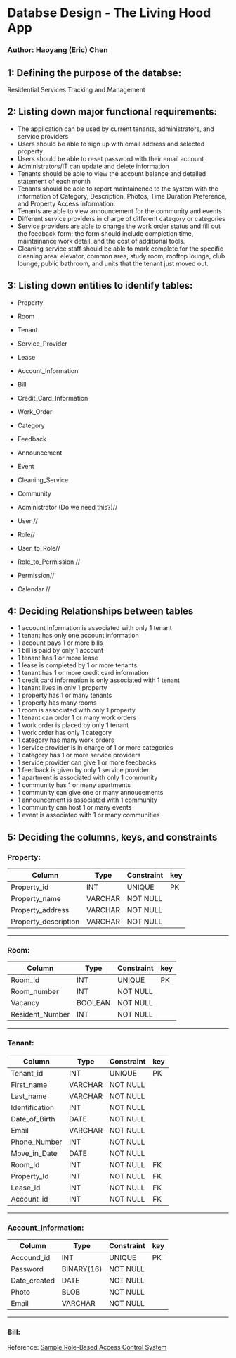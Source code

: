 # Databse Design - The Living Hood App
### Author: Haoyang (Eric) Chen

## 1: Defining the purpose of the databse:
Residential Services Tracking and Management

## 2: Listing down major functional requirements: 
- The application can be used by current tenants, administrators, and service providers
- Users should be able to sign up with email address and selected property
- Users should be able to reset password with their email account
- Administrators/IT can update and delete information
- Tenants should be able to view the account balance and detailed statement of each month
- Tenants should be able to report maintainence to the system with the information of Category, Description, Photos, Time Duration Preference, and Property Access Information. 
- Tenants are able to view announcement for the community and events
- Different service providers in charge of different category or categories
- Service providers are able to change the work order status and fill out the feedback form; the form should include completion time, maintainance work detail, and the cost of additional tools.
- Cleaning service staff should be able to mark complete for the specific cleaning area: elevator, common area, study room, rooftop lounge, club lounge, public bathroom, and units that the tenant just moved out. 

## 3: Listing down entities to identify tables: 
- Property
- Room
- Tenant
- Service_Provider
- Lease
- Account_Information
- Bill
- Credit_Card_Information
- Work_Order
- Category
- Feedback
- Announcement
- Event
- Cleaning_Service
- Community


- Administrator (Do we need this?)//
- User //
- Role//
- User_to_Role//
- Role_to_Permission //
- Permission//
- Calendar // 

## 4: Deciding Relationships between tables
-  1 account information is associated with only 1 tenant
-  1 tenant has only one account information
-  1 account pays 1 or more bills
-  1 bill is paid by only 1 account
-  1 tenant has 1 or more lease
-  1 lease is completed by 1 or more tenants
-  1 tenant has 1 or more credit card information
-  1 credit card information is only associated with 1 tenant
-  1 tenant lives in only 1 property
-  1 property has 1 or many tenants
-  1 property has many rooms
-  1 room is associated with only 1 property
-  1 tenant can order 1 or many work orders
-  1 work order is placed by only 1 tenant
-  1 work order has only 1 category
-  1 category has many work orders
-  1 service provider is in charge of 1 or more categories
-  1 category has 1 or more service providers
-  1 service provider can give 1 or more feedbacks
-  1 feedback is given by only 1 service provider
-  1 apartment is associated with only 1 community
-  1 community has 1 or many apartments
-  1 community can give one or many annoucements
-  1 announcement is associated with 1 community
-  1 community can host 1 or many events
-  1 event is associated with 1 or many communities

## 5: Deciding the columns, keys, and constraints

### Property: 
| Column | Type | Constraint | key|
|---|---|---|---|
| Property_id | INT | UNIQUE | PK|
| Property_name | VARCHAR | NOT NULL ||
| Property_address | VARCHAR | NOT NULL ||
| Property_description | VARCHAR | NOT NULL ||

--------------------
### Room: 
| Column | Type | Constraint | key|
|---|---|---|---|
| Room_id | INT | UNIQUE | PK|
| Room_number | INT | NOT NULL ||
| Vacancy | BOOLEAN | NOT NULL ||
| Resident_Number | INT | NOT NULL ||

-----------------------
### Tenant: 
| Column | Type | Constraint | key|
|---|---|---|---|
| Tenant_id| INT | UNIQUE | PK|
| First_name | VARCHAR |NOT NULL||
| Last_name | VARCHAR | NOT NULL||
| Identification | INT | NOT NULL ||
| Date_of_Birth | DATE  | NOT NULL ||
| Email | VARCHAR | NOT NULL ||
| Phone_Number | INT | NOT NULL ||
| Move_in_Date | DATE | NOT NULL ||
| Room_Id | INT | NOT NULL | FK |
| Property_Id | INT | NOT NULL |FK|
| Lease_id | INT | NOT NULL | FK |
| Account_id | INT | NOT NULL | FK |

----------------------

### Account_Information:
| Column | Type | Constraint | key|
|---|---|---|---|
|Accound_id | INT | UNIQUE | PK |
|Password | BINARY(16) | NOT NULL ||
|Date_created | DATE | NOT NULL||
|Photo| BLOB | NOT NULL||
|Email|VARCHAR|NOT NULL||

---------------------

### Bill:



Reference:
[Sample Role-Based Access Control System](https://mysql.tutorials24x7.com/blog/guide-to-design-database-for-rbac-in-mysql)